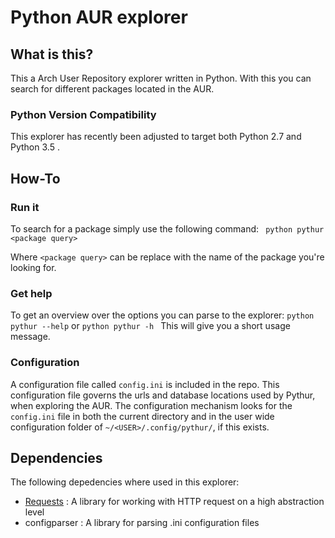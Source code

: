 # Python AUR explorer

## What is this?
This a Arch User Repository explorer written in Python.
With this you can search for different packages located in the AUR.

### Python Version Compatibility
This explorer has recently been adjusted to target both Python 2.7 and Python 3.5 . 

## How-To

### Run it
To search for a package simply use the following command:
``` python pythur <package query>```

Where `<package query>` can be replace with the name of the package you're looking for.

### Get help
To get an overview over the options you can parse to the explorer:
```python pythur --help``` or
```python pythur -h ``` 
This will give you a short usage message.

### Configuration
A configuration file called `config.ini` is included in the repo. This configuration file governs the urls and database locations used by Pythur, when exploring the AUR. The configuration mechanism looks for the `config.ini` file in both the current directory and in the user wide configuration folder of `~/<USER>/.config/pythur/`, if this exists.

## Dependencies
The following depedencies where used in this explorer:
- [Requests](http://docs.python-requests.org/en/master/) : A library for working with HTTP request on a high abstraction level
- configparser : A library for parsing .ini configuration files
